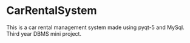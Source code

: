 # CarRentalSystem

This is a car rental management system made using pyqt-5 and MySql.
Third year DBMS mini project.
